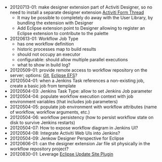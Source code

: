 * 20120713-01: make designer extension part of Activiti Designer, so no need to install a separate designer extension
  [Activiti Form Thread](http://forums.activiti.org/en/viewtopic.php?f=8&t=4234)
    * It may be possible to completely do away with the User Library, by bundling the extension with Designer
    * Add Eclipse extension point to Designer allowing to register an Eclipse extension to contribute to the palette
* 20120613-01: Workflow Job Type
    * has one workflow definition
    * historic processes map to build results
    * should not occupy an executor
    * configurable: should allow multiple parallel executions
    * what to show in build log?
* 20120509-01: provide remote access to workflow repository on the server; options: [Git](http://stackoverflow.com/questions/6468122/how-to-write-or-package-a-git-server-as-a-java-servlet-or-java-webapp), [Eclipse EFS](http://www.eclipsezone.com/articles/efs/)?
* 20120504-01: when a Jenkins Task references a non-existing job, create a basic job from template
* 20120504-03: Jenkins Task Type: allow to set Jenkins Job parameter
* 20120504-04: populate workflow execution context with job environment variables (that includes job parameters)
* 20120504-05: populate job environment with workflow attributes (name of workflow, workflow arguments, etc.)
* 20120504-06: workflow persistency (how to persist workflow state on disk to survive Jenkins restarts)
* 20120504-07: How to expose workflow diagram in Jenkins UI?
* 20120504-08: Integrate Activiti Web UIs into Jenkins?
* 20120504-09: Jenkow Designer Perspective for Eclipse
* 20120606-01: can the designer extension Jar file sit physically in the workflow repository project?
* 20120830-01: Leverage [Eclipse Update Site Plugin](https://wiki.jenkins-ci.org/display/JENKINS/Eclipse+Update+Site+Plugin)
